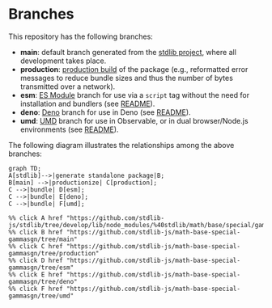 <!--

@license Apache-2.0

Copyright (c) 2022 The Stdlib Authors.

Licensed under the Apache License, Version 2.0 (the "License");
you may not use this file except in compliance with the License.
You may obtain a copy of the License at

    http://www.apache.org/licenses/LICENSE-2.0

Unless required by applicable law or agreed to in writing, software
distributed under the License is distributed on an "AS IS" BASIS,
WITHOUT WARRANTIES OR CONDITIONS OF ANY KIND, either express or implied.
See the License for the specific language governing permissions and
limitations under the License.

-->

# Branches

This repository has the following branches:

-   **main**: default branch generated from the [stdlib project][stdlib-url], where all development takes place.
-   **production**: [production build][production-url] of the package (e.g., reformatted error messages to reduce bundle sizes and thus the number of bytes transmitted over a network).
-   **esm**: [ES Module][esm-url] branch for use via a `script` tag without the need for installation and bundlers (see [README][esm-readme]).
-   **deno**: [Deno][deno-url] branch for use in Deno (see [README][deno-readme]).
-   **umd**: [UMD][umd-url] branch for use in Observable, or in dual browser/Node.js environments (see [README][umd-readme]).

The following diagram illustrates the relationships among the above branches:

```mermaid
graph TD;
A[stdlib]-->|generate standalone package|B;
B[main] -->|productionize| C[production];
C -->|bundle| D[esm];
C -->|bundle| E[deno];
C -->|bundle| F[umd];

%% click A href "https://github.com/stdlib-js/stdlib/tree/develop/lib/node_modules/%40stdlib/math/base/special/gammasgn"
%% click B href "https://github.com/stdlib-js/math-base-special-gammasgn/tree/main"
%% click C href "https://github.com/stdlib-js/math-base-special-gammasgn/tree/production"
%% click D href "https://github.com/stdlib-js/math-base-special-gammasgn/tree/esm"
%% click E href "https://github.com/stdlib-js/math-base-special-gammasgn/tree/deno"
%% click F href "https://github.com/stdlib-js/math-base-special-gammasgn/tree/umd"
```

[stdlib-url]: https://github.com/stdlib-js/stdlib/tree/develop/lib/node_modules/%40stdlib/math/base/special/gammasgn
[production-url]: https://github.com/stdlib-js/math-base-special-gammasgn/tree/production
[deno-url]: https://github.com/stdlib-js/math-base-special-gammasgn/tree/deno
[deno-readme]: https://github.com/stdlib-js/math-base-special-gammasgn/blob/deno/README.md
[umd-url]: https://github.com/stdlib-js/math-base-special-gammasgn/tree/umd
[umd-readme]: https://github.com/stdlib-js/math-base-special-gammasgn/blob/umd/README.md
[esm-url]: https://github.com/stdlib-js/math-base-special-gammasgn/tree/esm
[esm-readme]: https://github.com/stdlib-js/math-base-special-gammasgn/blob/esm/README.md